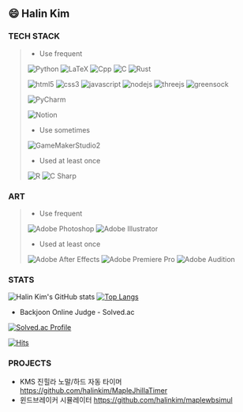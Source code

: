 ## 😄 Halin Kim
### TECH STACK
> - Use frequent
> 
> ![Python](https://img.shields.io/badge/Python-3776AB.svg?&style=for-the-badge&logo=Python&logoColor=white)
> ![LaTeX](https://img.shields.io/badge/LaTeX-008080.svg?&style=for-the-badge&logo=LaTeX&logoColor=white)
> ![Cpp](https://img.shields.io/badge/C++-00599C.svg?&style=for-the-badge&logo=C%2B%2B&logoColor=white)
> ![C](https://img.shields.io/badge/C-A8B9CC.svg?&style=for-the-badge&logo=C%2B%2B&logoColor=white)
> ![Rust](https://img.shields.io/badge/Rust-000000.svg?&style=for-the-badge&logo=C%2B%2B&logoColor=white)
> 
> ![html5](https://img.shields.io/badge/html5-E34F26.svg?&style=for-the-badge&logo=C%2B%2B&logoColor=white)
> ![css3](https://img.shields.io/badge/css3-1572B6.svg?&style=for-the-badge&logo=C%2B%2B&logoColor=white)
> ![javascript](https://img.shields.io/badge/javascript-F7DF1E.svg?&style=for-the-badge&logo=C%2B%2B&logoColor=white)
> ![nodejs](https://img.shields.io/badge/nodedotjs-339933.svg?&style=for-the-badge&logo=C%2B%2B&logoColor=white)
> ![threejs](https://img.shields.io/badge/threedotjs-000000.svg?&style=for-the-badge&logo=C%2B%2B&logoColor=white)
> ![greensock](https://img.shields.io/badge/greensock-1572B6.svg?&style=for-the-badge&logo=C%2B%2B&logoColor=white)
>
> ![PyCharm](https://img.shields.io/badge/PyCharm-000000.svg?&style=for-the-badge&logo=PyCharm&logoColor=white)
>
> ![Notion](https://img.shields.io/badge/Notion-000000?style=for-the-badge&logo=Notion&logoColor=white)
>
> - Use sometimes
> 
> ![GameMakerStudio2](https://img.shields.io/badge/GameMaker%20Studio2-93D343?style=for-the-badge&logoColor=white)
>
> - Used at least once
> 
> ![R](https://img.shields.io/badge/R-276DC3?style=for-the-badge&logo=R&logoColor=white)
> ![C Sharp](https://img.shields.io/badge/C%23-239120.svg?&style=for-the-badge&logo=C%20Sharp&logoColor=white)


### ART
> - Use frequent
> 
> ![Adobe Photoshop](https://img.shields.io/badge/Adobe%20Photoshop-31A8FF.svg?&style=for-the-badge&logo=Adobe%20Photoshop&logoColor=white)
> ![Adobe Illustrator](https://img.shields.io/badge/Adobe%20Illustrator-FF9A00.svg?&style=for-the-badge&logo=Adobe%20Illustrator&logoColor=white)
>
> - Used at least once
> 
> ![Adobe After Effects](https://img.shields.io/badge/Adobe%20After%20Effects-9999FF.svg?&style=for-the-badge&logo=Adobe%20After%20Effects&logoColor=white)
> ![Adobe Premiere Pro](https://img.shields.io/badge/Adobe%20Premiere%20Pro-9999FF.svg?&style=for-the-badge&logo=Adobe%20Premiere%20Pro&logoColor=white)
> ![Adobe Audition](https://img.shields.io/badge/Adobe%20Audition-9999FF.svg?&style=for-the-badge&logo=Adobe%20Audition&logoColor=white)

### STATS
![Halin Kim's GitHub stats](https://github-readme-stats.vercel.app/api?username=halinkim&show_icons=true&theme=radical)
[![Top Langs](https://github-readme-stats.vercel.app/api/top-langs/?username=halinkim&layout=compact)](https://github.com/halinkim)

- Backjoon Online Judge - Solved.ac

[![Solved.ac Profile](http://mazassumnida.wtf/api/v2/generate_badge?boj=halin)](https://solved.ac/halin/)

[![Hits](https://hits.seeyoufarm.com/api/count/incr/badge.svg?url=https%3A%2F%2Fgithub.com%2Fhalinkim&count_bg=%2379C83D&title_bg=%23555555&icon=&icon_color=%23E7E7E7&title=hits&edge_flat=false)](https://github.com/halinkim)


### PROJECTS
- KMS 진힐라 노말/하드 자동 타이머
https://github.com/halinkim/MapleJhillaTimer
- 윈드브레이커 시뮬레이터
https://github.com/halinkim/maplewbsimul
